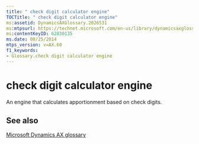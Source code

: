 ```yaml
---
title: " check digit calculator engine"
TOCTitle: " check digit calculator engine"
ms:assetid: DynamicsAXGlossary.2026531
ms:mtpsurl: https://technet.microsoft.com/en-us/library/dynamicsaxglossary.2026531(v=AX.60)
ms:contentKeyID: 62830135
ms.date: 08/25/2014
mtps_version: v=AX.60
f1_keywords:
- Glossary.check digit calculator engine
---
```


# check digit calculator engine

An engine that calculates apportionment based on check digits.

## See also

[Microsoft Dynamics AX glossary](glossary/microsoft-dynamics-ax-glossary.md)

  


